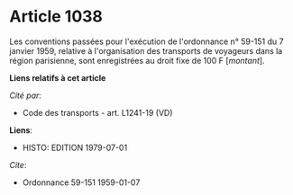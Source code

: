 # Article 1038

Les conventions passées pour l'exécution de l'ordonnance n° 59-151 du 7 janvier 1959, relative à l'organisation des
transports de voyageurs dans la région parisienne, sont enregistrées au droit fixe de 100 F [*montant*].

**Liens relatifs à cet article**

_Cité par_:

  - Code des transports - art. L1241-19 (VD)

**Liens**:

  - HISTO: EDITION 1979-07-01

_Cite_:

  - Ordonnance 59-151 1959-01-07
